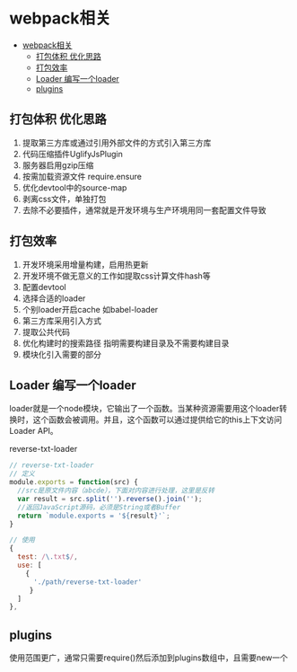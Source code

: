 webpack相关
===

<!-- TOC -->

- [webpack相关](#webpack相关)
  - [打包体积 优化思路](#打包体积-优化思路)
  - [打包效率](#打包效率)
  - [Loader 编写一个loader](#loader-编写一个loader)
  - [plugins](#plugins)

<!-- /TOC -->

## 打包体积 优化思路
1. 提取第三方库或通过引用外部文件的方式引入第三方库
2. 代码压缩插件UglifyJsPlugin
3. 服务器启用gzip压缩
4. 按需加载资源文件 require.ensure
5. 优化devtool中的source-map
6. 剥离css文件，单独打包
7. 去除不必要插件，通常就是开发环境与生产环境用同一套配置文件导致


## 打包效率
1. 开发环境采用增量构建，启用热更新
2. 开发环境不做无意义的工作如提取css计算文件hash等
3. 配置devtool
4. 选择合适的loader
5. 个别loader开启cache 如babel-loader
6. 第三方库采用引入方式
7. 提取公共代码
8. 优化构建时的搜索路径 指明需要构建目录及不需要构建目录
9. 模块化引入需要的部分

## Loader 编写一个loader
loader就是一个node模块，它输出了一个函数。当某种资源需要用这个loader转换时，这个函数会被调用。并且，这个函数可以通过提供给它的this上下文访问Loader API。

reverse-txt-loader
```js
// reverse-txt-loader
// 定义
module.exports = function(src) {
  //src是原文件内容（abcde），下面对内容进行处理，这里是反转
  var result = src.split('').reverse().join(''); 
  //返回JavaScript源码，必须是String或者Buffer
  return `module.exports = '${result}'`;
}

// 使用
{
  test: /\.txt$/,
  use: [
    {
      './path/reverse-txt-loader'
     }
  ]
},
```

## plugins
使用范围更广，通常只需要require()然后添加到plugins数组中，且需要new一个